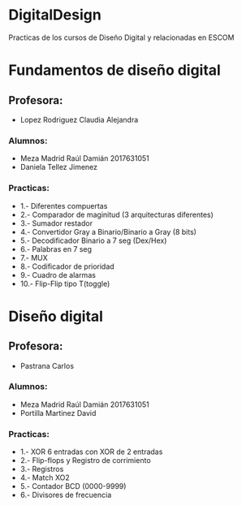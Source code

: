 # DigitalDesign

Practicas de los cursos de Diseño Digital y relacionadas en ESCOM 

# Fundamentos de diseño digital

## Profesora:
* Lopez Rodriguez Claudia Alejandra

### Alumnos:
* Meza Madrid Raúl Damián 2017631051
* Daniela Tellez Jimenez


### Practicas:
* 1.-  Diferentes compuertas
* 2.- Comparador de maginitud (3 arquitecturas diferentes)
* 3.-  Sumador restador
* 4.-  Convertidor Gray a Binario/Binario a Gray (8 bits)
* 5.-  Decodificador Binario a 7 seg (Dex/Hex)
* 6.-  Palabras en 7 seg
* 7.-  MUX
* 8.-  Codificador de prioridad
* 9.-  Cuadro de alarmas
* 10.- Flip-Flip tipo T(toggle)

# Diseño digital

## Profesora:
* Pastrana Carlos 

### Alumnos:
* Meza Madrid Raúl Damián 2017631051
* Portilla Martinez David


### Practicas:
* 1.-  XOR 6 entradas con XOR de 2 entradas
* 2.-  Flip-flops y Registro de corrimiento 
* 3.-  Registros
* 4.-  Match XO2
* 5.-  Contador BCD (0000-9999)
* 6.-  Divisores de frecuencia
